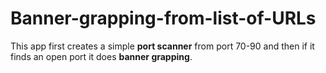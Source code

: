 # Banner-grapping-from-list-of-URLs
This app first creates a simple **port scanner** from port 70-90 and then if it finds an open port it does
**banner grapping**.
